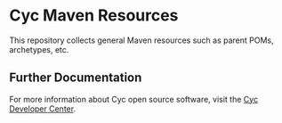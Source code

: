 Cyc Maven Resources
===================

This repository collects general Maven resources such as parent POMs, archetypes, etc.


Further Documentation
---------------------

For more information about Cyc open source software, visit the [Cyc Developer Center](http://dev.cyc.com/).

